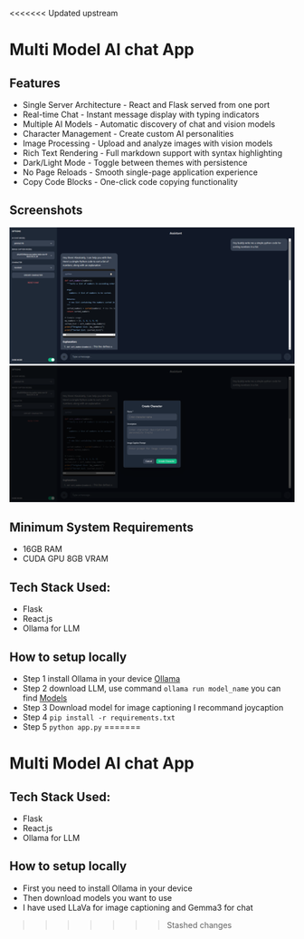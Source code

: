 <<<<<<< Updated upstream
# Multi Model AI chat App

## Features
- Single Server Architecture - React and Flask served from one port
- Real-time Chat - Instant message display with typing indicators
- Multiple AI Models - Automatic discovery of chat and vision models
- Character Management - Create custom AI personalities
- Image Processing - Upload and analyze images with vision models
- Rich Text Rendering - Full markdown support with syntax highlighting
- Dark/Light Mode - Toggle between themes with persistence
- No Page Reloads - Smooth single-page application experience
- Copy Code Blocks - One-click code copying functionality

## Screenshots
![Main Screen](screenshots/ss.png)
![Character Creation](screenshots/character_creation_ss.png)

## Minimum System Requirements
- 16GB RAM
- CUDA GPU 8GB VRAM

## Tech Stack Used:
- Flask
- React.js
- Ollama for LLM

## How to setup locally
- Step 1 install Ollama in your device [Ollama](https://ollama.com/download)
- Step 2 download LLM, use command `ollama run model_name` you can find [Models](https://ollama.com/search)
- Step 3 Download model for image captioning I recommand joycaption
- Step 4 `pip install -r requirements.txt`
- Step 5 `python app.py`
=======
# Multi Model AI chat App

## Tech Stack Used:
- Flask
- React.js
- Ollama for LLM

## How to setup locally
- First you need to install Ollama in your device
- Then download models you want to use
- I have used LLaVa for image captioning and Gemma3 for chat
>>>>>>> Stashed changes
